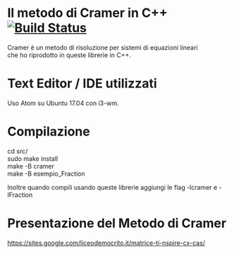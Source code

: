 
# Il metodo di Cramer in C++  [![Build Status](https://travis-ci.org/SourceCode2/matrici_Cramer.svg?branch=master)](https://travis-ci.org/SourceCode2/matrici_Cramer)
Cramer è un metodo di risoluzione per sistemi di equazioni lineari  
che ho riprodotto in queste librerie in C++.

# Text Editor / IDE utilizzati
Uso Atom su Ubuntu 17.04 con i3-wm.

# Compilazione
cd src/  
sudo make install  
make -B cramer  
make -B esempio_Fraction  

Inoltre quando compili usando queste librerie aggiungi le flag -lcramer e -lFraction    

# Presentazione del Metodo di Cramer
https://sites.google.com/liceodemocrito.it/matrice-ti-nspire-cx-cas/  
